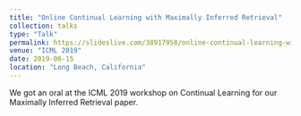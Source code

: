 ```yaml
---
title: "Online Continual Learning with Maximally Inferred Retrieval"
collection: talks
type: "Talk"
permalink: https://slideslive.com/38917958/online-continual-learning-with-maximally-inferred-retrieval
venue: "ICML 2019"
date: 2019-06-15
location: "Long Beach, California"
---
```


We got an oral at the ICML 2019 workshop on Continual Learning for our Maximally Inferred Retrieval paper.
